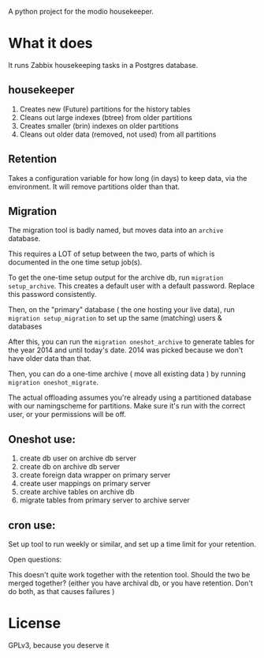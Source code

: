 A python project for the modio housekeeper.

# What it does

It runs Zabbix housekeeping tasks in a Postgres database.

## housekeeper

1. Creates new (Future) partitions for the history tables
2. Cleans out large indexes (btree) from older partitions
3. Creates smaller (brin) indexes on older partitions
4. Cleans out older data (removed, not used) from all partitions

## Retention

Takes a configuration variable for how long (in days) to keep data, via the 
environment.  It will remove partitions older than that.


## Migration

The migration tool is badly named, but moves data into an `archive` database.  


This requires a LOT of setup between the two, parts of which is documented in
the one time setup job(s).

To get the one-time setup output for the archive db, run `migration setup_archive`.
This creates a default user with a default password. Replace this password consistently.

Then, on the "primary" database ( the one hosting your live data), run 
`migration setup_migration`  to set up the same (matching) users & databases 


After this, you can run the `migration oneshot_archive` to generate tables for
the year 2014 and until today's date. 2014 was picked because we don't have 
older data than that.


Then, you can do a one-time archive ( move all existing data ) by running `migration oneshot_migrate`.


The actual offloading assumes you're already using a partitioned database with our namingscheme for partitions.
Make sure it's run with the correct user, or your permissions will be off.


## Oneshot use:    

1. create db user on archive db server
2. create db on archive db server
3. create foreign data wrapper on primary server
4. create user mappings on primary server
5. create archive tables on archive db
6. migrate tables from primary server to archive server
 

## cron use: 

Set up tool to run weekly or similar, and set up a time limit for your retention.


Open questions:

This doesn't quite work together with the retention tool. Should the two be merged together?
(either you have archival db, or you have retention.  Don't do both, as that causes failures )


# License
GPLv3, because you deserve it
